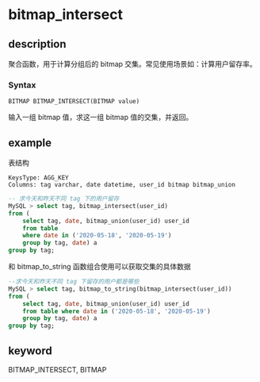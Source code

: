 # bitmap_intersect

## description

聚合函数，用于计算分组后的 bitmap 交集。常见使用场景如：计算用户留存率。

### Syntax

`BITMAP BITMAP_INTERSECT(BITMAP value)`

输入一组 bitmap 值，求这一组 bitmap 值的交集，并返回。

## example

表结构

```plain text
KeysType: AGG_KEY
Columns: tag varchar, date datetime, user_id bitmap bitmap_union

```

```SQL
-- 求今天和昨天不同 tag 下的用户留存
MySQL > select tag, bitmap_intersect(user_id) 
from (
    select tag, date, bitmap_union(user_id) user_id 
    from table 
    where date in ('2020-05-18', '2020-05-19') 
    group by tag, date) a 
group by tag;
```

和 bitmap_to_string 函数组合使用可以获取交集的具体数据

```SQL
--求今天和昨天不同 tag 下留存的用户都是哪些
MySQL > select tag, bitmap_to_string(bitmap_intersect(user_id)) 
from (
    select tag, date, bitmap_union(user_id) user_id 
    from table where date in ('2020-05-18', '2020-05-19') 
    group by tag, date) a 
group by tag;
```

## keyword

BITMAP_INTERSECT, BITMAP
